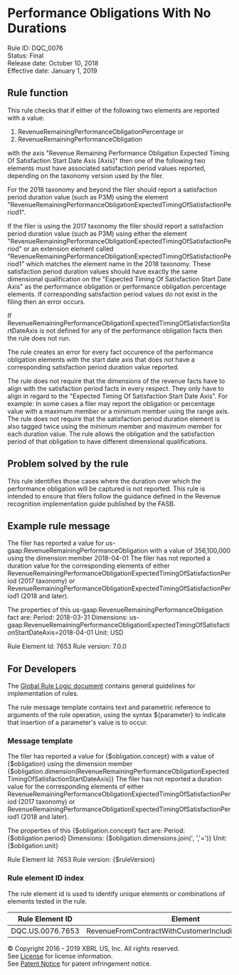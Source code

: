 # Performance Obligations With No Durations
Rule ID: DQC_0076  
Status: Final  
Release date: October 10, 2018  
Effective date: January 1, 2019 

## Rule function 
This rule checks that if either of the following two elements are reported with a value:

1. RevenueRemainingPerformanceObligationPercentage or
2. RevenueRemainingPerformanceObligation

with the axis "Revenue Remaining Performance Obligation Expected Timing Of Satisfaction Start Date Axis [Axis]" then one of the following two elements must have associated satisfaction period values reported, depending on the taxonomy version used by the filer.

For the 2018 taxonomy and beyond  the filer should report a satisfaction period duration value (such as P3M) using  the element "RevenueRemainingPerformanceObligationExpectedTimingOfSatisfactionPeriod1".

If the filer is using the 2017 taxonomy the filer should report a satisfaction period duration value (such as P3M) using either the element "RevenueRemainingPerformanceObligationExpectedTimingOfSatisfactionPeriod" or an extension element called "RevenueRemainingPerformanceObligationExpectedTimingOfSatisfactionPeriod1" which matches the element name in the 2018 taxonomy. These satisfaction period duration values should have exactly the same dimensional qualification on the "Expected Timing Of Satisfaction Start Date Axis" as the performance obligation or performance obligation percentage elements. If corresponding satisfaction period values do not exist in the filing then an error occurs.

If  RevenueRemainingPerformanceObligationExpectedTimingOfSatisfactionStartDateAxis is not defined for any of the performance obligation facts then the rule does not run.  

The rule creates an error for every fact occurence of the performance obligation elements with the start date axis that does not have a corresponding satisfaction period duration value reported.

The rule does not require that the dimensions of the revenue facts have to align with the satisfaction period facts in every respect.  They only have to align in regard to the "Expected Timing Of Satisfaction Start Date Axis". For example: In some cases a filer may report the  obligation or percentage value with a maximum member or a minimum member using the range axis. The rule does not require that the satisfaction period duration element is also tagged twice using the minimum member and maximum member for each duration value. The rule allows the obligation and the satisfaction period of that obligation to have different dimensional qualifications.


## Problem solved by the rule
This rule identifies those cases where the duration over which the performance obligation will be captured is not reported.  This rule is intended to ensure that filers follow the guidance defined in the Revenue recognition implementation guide published by the FASB.

## Example rule message
The filer has reported a value for us-gaap:RevenueRemainingPerformanceObligation with a value of 356,100,000 using the dimension member 2018-04-01 The filer has not reported a duration value for the corresponding elements of either RevenueRemainingPerformanceObligationExpectedTimingOfSatisfactionPeriod (2017 taxonomy) or RevenueRemainingPerformanceObligationExpectedTimingOfSatisfactionPeriod1 (2018 and later).

The properties of this us-gaap:RevenueRemainingPerformanceObligation fact are:
Period: 2018-03-31
Dimensions: us-gaap:RevenueRemainingPerformanceObligationExpectedTimingOfSatisfactionStartDateAxis=2018-04-01
Unit: USD

Rule Element Id: 7653
Rule version: 7.0.0

## For Developers
The [Global Rule Logic document](https://github.com/DataQualityCommittee/dqc_us_rules/blob/master/docs/GlobalRuleLogic.md) contains general guidelines for implementation of rules.

The rule message template contains text and parametric reference to arguments of the rule operation, using the syntax ${parameter} to indicate that insertion of a parameter's value is to occur.

### Message template
The filer has reported a value for {$obligation.concept} with a value of {$obligation} using the dimension member {$obligation.dimension(RevenueRemainingPerformanceObligationExpectedTimingOfSatisfactionStartDateAxis)} The filer has not reported a duration value for the corresponding elements of either RevenueRemainingPerformanceObligationExpectedTimingOfSatisfactionPeriod (2017 taxonomy) or RevenueRemainingPerformanceObligationExpectedTimingOfSatisfactionPeriod1 (2018 and later).

The properties of this {$obligation.concept} fact are:
Period: {$obligation.period}
Dimensions: {$obligation.dimensions.join(', ','=')}
Unit: {$obligation.unit}

Rule Element Id: 7653
Rule version: {$ruleVersion}

### Rule element ID index 
The rule element id is used to identify unique elements or combinations of elements tested in the rule. 

|Rule Element ID|Element|
|--------|--------|
|DQC.US.0076.7653|RevenueFromContractWithCustomerIncludingAssessedTax|

© Copyright 2016 - 2019 XBRL US, Inc. All rights reserved.   
See [License](https://xbrl.us/dqc-license) for license information.  
See [Patent Notice](https://xbrl.us/dqc-patent) for patent infringement notice.
